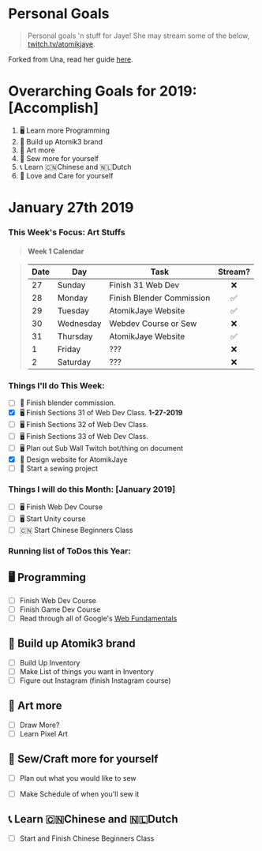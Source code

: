 Personal Goals
==============

> Personal goals 'n stuff for Jaye! She may stream some of the below, [twitch.tv/atomikjaye](http://www.twitch.tv/atomikjaye).

Forked from Una, read her guide [here](http://una.im/personal-goals-guide).

# Overarching Goals for 2019: [Accomplish]
1. 🖥 Learn more Programming
2. 🏬 Build up Atomik3 brand
3. 🎨 Art more
4. 👗 Sew more for yourself
5. 📞 Learn 🇨🇳Chinese and 🇳🇱Dutch
6. 💓 Love and Care for yourself

# January 27th 2019

### This Week's Focus: Art Stuffs
> #### Week 1 Calendar

> | Date | Day         | Task                   | Stream?  |
> | ---- | ----------  | -------------          | :-----:|
> |  27  | Sunday      | Finish 31 Web Dev                    | ❌ |
> |  28  | Monday      |  Finish Blender Commission         | ✅ |
> |  29  | Tuesday     | AtomikJaye Website        | ✅ |
> |  30  | Wednesday   |   Webdev Course or Sew      | ❌ |
> |  31  | Thursday    |  AtomikJaye Website   | ✅  |
> |  1  | Friday      |  ???   |   ❌ |
> |  2  | Saturday    |  ??? |  ❌  |


### Things I'll do This Week:
- [ ] 🎨 Finish blender commission.
- [x] 🖥 Finish Sections 31 of Web Dev Class. **1-27-2019**
- [ ] 🖥 Finish Sections 32 of Web Dev Class.
- [ ] 🖥 Finish Sections 33 of Web Dev Class.
- [ ] 🖥 Plan out Sub Wall Twitch bot/thing on document
- [x] 🎨 Design website for AtomikJaye
- [ ] 👗 Start a sewing project

### Things I will do this Month: [January 2019]
- [ ] 🖥 Finish Web Dev Course
- [ ] 🖥 Start Unity course
- [ ] 🇨🇳 Start Chinese Beginners Class

### Running list of ToDos this Year:
🖥 Programming
---
- [ ] Finish Web Dev Course
- [ ] Finish Game Dev Course
- [ ] Read through all of Google's [Web Fundamentals](https://developers.google.com/web/fundamentals/)

🏬 Build up Atomik3 brand
---
- [ ] Build Up Inventory
- [ ] Make List of things you want in Inventory
- [ ] Figure out Instagram (finish Instagram course)

🎨 Art more
---
- [ ] Draw More?
- [ ] Learn Pixel Art

👗 Sew/Craft more for yourself
---
- [ ] Plan out what you would like to sew
- [ ] Make Schedule of when you'll sew it



📞 Learn 🇨🇳Chinese and 🇳🇱Dutch
---
- [ ] Start and Finish Chinese Beginners Class
